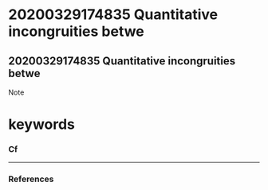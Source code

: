 20200329174835 Quantitative incongruities betwe
========================================



20200329174835 Quantitative incongruities betwe
--------------------

 Note


# keywords

### Cf

---

### References